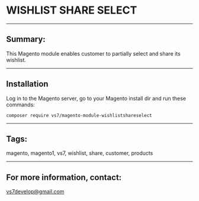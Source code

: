 # WISHLIST SHARE SELECT

***

## Summary:

This Magento module enables customer to partially select and share its wishlist.

***

## Installation

Log in to the Magento server, go to your Magento install dir and run these commands:
```
composer require vs7/magento-module-wishlistshareselect
```
***

## Tags:

magento, magento1, vs7, wishlist, share, customer, products

***
## For more information, contact:
<vs7develop@gmail.com>

